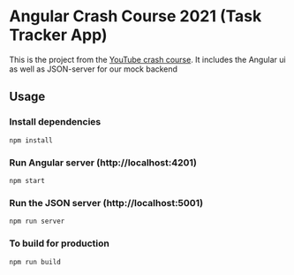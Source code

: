 # Angular Crash Course 2021 (Task Tracker App)

This is the project from the [YouTube crash course](https://youtu.be/3dHNOWTI7H8 "Angular Crash Course 2021"). It includes the Angular ui as well as JSON-server for our mock backend

## Usage

### Install dependencies

```
npm install
```

### Run Angular server (http://localhost:4201)

```
npm start
```

### Run the JSON server (http://localhost:5001)

```
npm run server
```

### To build for production

```
npm run build
```
